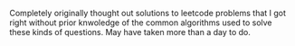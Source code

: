 Completely originally thought out solutions to leetcode problems that I got right without prior knwoledge of the common algorithms used to solve these kinds of questions. May have taken more than a day to do.
